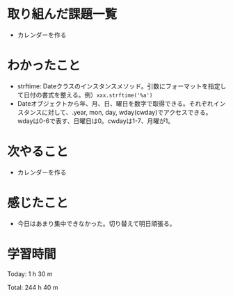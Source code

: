 # 取り組んだ課題一覧
- カレンダーを作る

# わかったこと
- strftime: Dateクラスのインスタンスメソッド。引数にフォーマットを指定して日付の書式を整える。例）`xxx.strftime('%a')`
- Dateオブジェクトから年、月、日、曜日を数字で取得できる。それぞれインスタンスに対して、.year, mon, day, wday(cwday)でアクセスできる。wdayは0-6で表す、日曜日は0。cwdayは1-7、月曜が1。

# 次やること
- カレンダーを作る

# 感じたこと
- 今日はあまり集中できなかった。切り替えて明日頑張る。

# 学習時間
Today: 1 h 30 m

Total: 244 h 40 m
